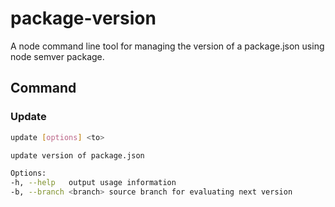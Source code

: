 # package-version
A node command line tool for managing the version of a package.json using node semver package.

## Command 
### Update
```bash
update [options] <to>

update version of package.json

Options:
-h, --help   output usage information
-b, --branch <branch> source branch for evaluating next version
```

